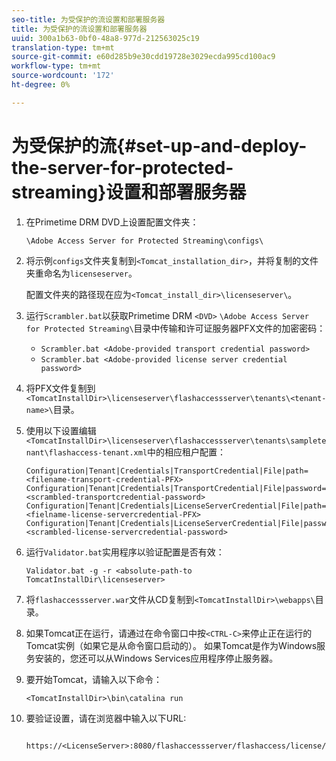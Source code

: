 ```yaml
---
seo-title: 为受保护的流设置和部署服务器
title: 为受保护的流设置和部署服务器
uuid: 300a1b63-0bf0-48a8-977d-212563025c19
translation-type: tm+mt
source-git-commit: e60d285b9e30cdd19728e3029ecda995cd100ac9
workflow-type: tm+mt
source-wordcount: '172'
ht-degree: 0%

---
```



# 为受保护的流{#set-up-and-deploy-the-server-for-protected-streaming}设置和部署服务器

1. 在Primetime DRM DVD上设置配置文件夹：

   `\Adobe Access Server for Protected Streaming\configs\`
1. 将示例`configs`文件夹复制到`<Tomcat_installation_dir>`，并将复制的文件夹重命名为`licenseserver`。

   配置文件夹的路径现在应为`<Tomcat_install_dir>\licenseserver\`。
1. 运行`Scrambler.bat`以获取Primetime DRM `<DVD>` `\Adobe Access Server for Protected Streaming\`目录中传输和许可证服务器PFX文件的加密密码：

   * `Scrambler.bat <Adobe-provided transport credential password>`
   * `Scrambler.bat <Adobe-provided license server credential password>`

1. 将PFX文件复制到`<TomcatInstallDir>\licenseserver\flashaccessserver\tenants\<tenant-name>\`目录。
1. 使用以下设置编辑`<TomcatInstallDir>\licenseserver\flashaccessserver\tenants\sampletenant\flashaccess-tenant.xml`中的相应租户配置：

   ```
   Configuration|Tenant|Credentials|TransportCredential|File|path=<filename-transport-credential-PFX> 
   Configuration|Tenant|Credentials|TransportCredential|File|password=<scrambled-transportcredential-password> 
   Configuration|Tenant|Credentials|LicenseServerCredential|File|path=<fielname-license-servercredential-PFX> 
   Configuration|Tenant|Credentials|LicenseServerCredential|File|password=<scrambled-license-servercredential-password>
   ```

1. 运行`Validator.bat`实用程序以验证配置是否有效：

   ```
   Validator.bat -g -r <absolute-path-to TomcatInstallDir\licenseserver>
   ```

1. 将`flashaccessserver.war`文件从CD复制到`<TomcatInstallDir>\webapps\`目录。
1. 如果Tomcat正在运行，请通过在命令窗口中按`<CTRL-C>`来停止正在运行的Tomcat实例（如果它是从命令窗口启动的）。 如果Tomcat是作为Windows服务安装的，您还可以从Windows Services应用程序停止服务器。
1. 要开始Tomcat，请输入以下命令：

   ```
   <TomcatInstallDir>\bin\catalina run
   ```

1. 要验证设置，请在浏览器中输入以下URL:

   ```
    https://<LicenseServer>:8080/flashaccessserver/flashaccess/license/v2
   ```
